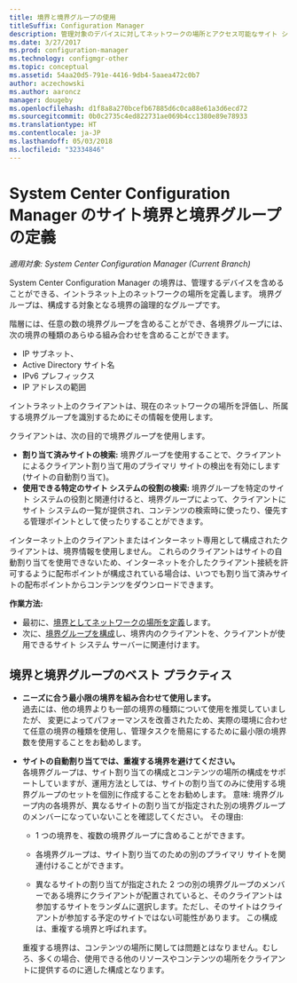 ```yaml
---
title: 境界と境界グループの使用
titleSuffix: Configuration Manager
description: 管理対象のデバイスに対してネットワークの場所とアクセス可能なサイト システムを定義するには、境界と境界グループを使います。
ms.date: 3/27/2017
ms.prod: configuration-manager
ms.technology: configmgr-other
ms.topic: conceptual
ms.assetid: 54aa20d5-791e-4416-9db4-5aaea472c0b7
author: aczechowski
ms.author: aaroncz
manager: dougeby
ms.openlocfilehash: d1f8a8a270bcefb67885d6c0ca88e61a3d6ecd72
ms.sourcegitcommit: 0b0c2735c4ed822731ae069b4cc1380e89e78933
ms.translationtype: HT
ms.contentlocale: ja-JP
ms.lasthandoff: 05/03/2018
ms.locfileid: "32334846"
---
```

# <a name="define-site-boundaries-and-boundary-groups-for-system-center-configuration-manager"></a>System Center Configuration Manager のサイト境界と境界グループの定義

*適用対象: System Center Configuration Manager (Current Branch)*

System Center Configuration Manager の境界は、管理するデバイスを含めることができる、イントラネット上のネットワークの場所を定義します。 境界グループは、構成する対象となる境界の論理的なグループです。

 階層には、任意の数の境界グループを含めることができ、各境界グループには、次の境界の種類のあらゆる組み合わせを含めることができます。  

-   IP サブネット、  
-   Active Directory サイト名  
-   IPv6 プレフィックス  
-   IP アドレスの範囲  

イントラネット上のクライアントは、現在のネットワークの場所を評価し、所属する境界グループを識別するためにその情報を使用します。  

 クライアントは、次の目的で境界グループを使用します。  
-   **割り当て済みサイトの検索:** 境界グループを使用することで、クライアントによるクライアント割り当て用のプライマリ サイトの検出を有効にします (サイトの自動割り当て)。  
-   **使用できる特定のサイト システムの役割の検索:** 境界グループを特定のサイト システムの役割と関連付けると、境界グループによって、クライアントにサイト システムの一覧が提供され、コンテンツの検索時に使ったり、優先する管理ポイントとして使ったりすることができます。  

インターネット上のクライアントまたはインターネット専用として構成されたクライアントは、境界情報を使用しません。 これらのクライアントはサイトの自動割り当てを使用できないため、インターネットを介したクライアント接続を許可するように配布ポイントが構成されている場合は、いつでも割り当て済みサイトの配布ポイントからコンテンツをダウンロードできます。  

**作業方法:**
- 最初に、[境界としてネットワークの場所を定義](/sccm/core/servers/deploy/configure/boundaries)します。
- 次に、[境界グループを構成](/sccm/core/servers/deploy/configure/boundary-groups)し、境界内のクライアントを、クライアントが使用できるサイト システム サーバーに関連付けます。



##  <a name="BKMK_BoundaryBestPractices"></a> 境界と境界グループのベスト プラクティス  

-   **ニーズに合う最小限の境界を組み合わせて使用します。**  
   過去には、他の境界よりも一部の境界の種類について使用を推奨していましたが、 変更によってパフォーマンスを改善されたため、実際の環境に合わせて任意の境界の種類を使用し、管理タスクを簡易にするために最小限の境界数を使用することをお勧めします。      

-   **サイトの自動割り当てでは、重複する境界を避けてください。**  
     各境界グループは、サイト割り当ての構成とコンテンツの場所の構成をサポートしていますが、運用方法としては、サイトの割り当てのみに使用する境界グループのセットを個別に作成することをお勧めします。 意味: 境界グループ内の各境界が、異なるサイトの割り当てが指定された別の境界グループのメンバーになっていないことを確認してください。 その理由:  

    -   1 つの境界を、複数の境界グループに含めることができます。  

    -   各境界グループは、サイト割り当てのための別のプライマリ サイトを関連付けることができます。  

    -   異なるサイトの割り当てが指定された 2 つの別の境界グループのメンバーである境界にクライアントが配置されていると、そのクライアントは参加するサイトをランダムに選択します。ただし、そのサイトはクライアントが参加する予定のサイトではない可能性があります。  この構成は、重複する境界と呼ばれます。  

     重複する境界は、コンテンツの場所に関しては問題とはなりません。むしろ、多くの場合、使用できる他のリソースやコンテンツの場所をクライアントに提供するのに適した構成となります。  
